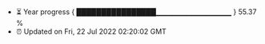 - ⏳ Year progress { ████████████████▁▁▁▁▁▁▁▁▁▁▁▁▁▁ } 55.37 %
- ⏰ Updated on Fri, 22 Jul 2022 02:20:02 GMT

